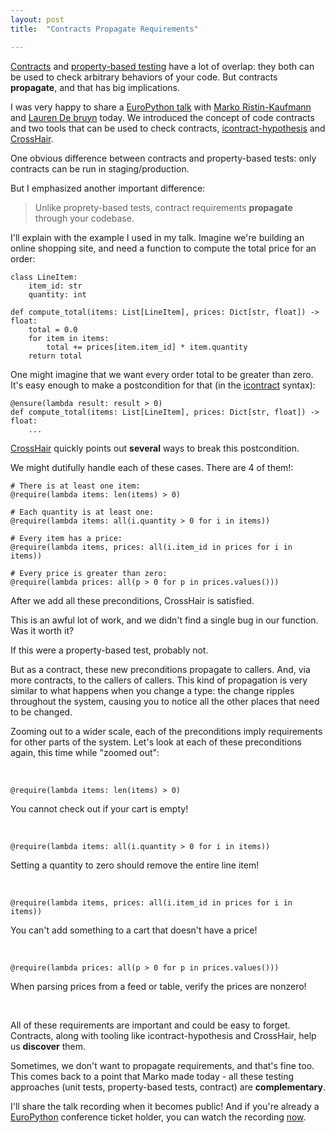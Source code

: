 ```yaml
---
layout: post
title:  "Contracts Propagate Requirements"

---
```


[Contracts](https://en.wikipedia.org/wiki/Design_by_contract) and
[property-based testing](https://increment.com/testing/in-praise-of-property-based-testing/)
have a lot of overlap: they both can be used to check arbitrary behaviors of your code.
But contracts **propagate**, and that has big implications.


I was very happy to share a
[EuroPython talk](https://ep2021.europython.eu/talks/5UJcSrs-automatic-testing-of-python-functions-based-on-contracts/)
with
[Marko Ristin-Kaufmann](https://github.com/mristin)
and
[Lauren De bruyn](https://www.linkedin.com/in/lauren-de-bruyn) today.
We introduced the concept of code contracts and two tools that can be used to check contracts,
[icontract-hypothesis](https://github.com/mristin/icontract-hypothesis)
and
[CrossHair](https://github.com/pschanely/CrossHair).

One obvious difference between contracts and property-based tests:
only contracts can be run in staging/production.

But I emphasized another important difference:

> Unlike proprety-based tests, contract requirements **propagate** through your codebase.

I'll explain with the example I used in my talk.
Imagine we're building an online shopping site, and need a function to compute the total
price for an order:


```
class LineItem:
    item_id: str
    quantity: int

def compute_total(items: List[LineItem], prices: Dict[str, float]) -> float:
    total = 0.0
    for item in items:
        total += prices[item.item_id] * item.quantity
    return total
```

One might imagine that we want every order total to be greater than zero.
It's easy enough to make a postcondition for that (in the 
[icontract]()
syntax):

```
@ensure(lambda result: result > 0)
def compute_total(items: List[LineItem], prices: Dict[str, float]) -> float:
    ...
```

[CrossHair]()
quickly points out **several** ways to break this postcondition.

We might dutifully handle each of these cases. There are 4 of them!:

```
# There is at least one item:
@require(lambda items: len(items) > 0)

# Each quantity is at least one:
@require(lambda items: all(i.quantity > 0 for i in items))

# Every item has a price:
@require(lambda items, prices: all(i.item_id in prices for i in items))

# Every price is greater than zero:
@require(lambda prices: all(p > 0 for p in prices.values()))
```

After we add all these preconditions, CrossHair is satisfied.

This is an awful lot of work, and we didn't find a single bug in our function.
Was it worth it?

If this were a property-based test, probably not.

But as a contract, these new preconditions propagate to callers.
And, via more contracts, to the callers of callers.
This kind of propagation is very similar to what happens when you change a type:
the change ripples throughout the system, causing you to notice all the other
places that need to be changed.

Zooming out to a wider scale, each of the preconditions imply requirements for
other parts of the system. Let's look at each of these preconditions again, this
time while "zoomed out":

&nbsp;

```
@require(lambda items: len(items) > 0)
```
You cannot check out if your cart is empty!

&nbsp;

```
@require(lambda items: all(i.quantity > 0 for i in items))
```
Setting a quantity to zero should remove the entire line item!

&nbsp;

```
@require(lambda items, prices: all(i.item_id in prices for i in items))
```
You can't add something to a cart that doesn't have a price!

&nbsp;

```
@require(lambda prices: all(p > 0 for p in prices.values()))
```
When parsing prices from a feed or table, verify the prices are nonzero!

&nbsp;

All of these requirements are important and could be easy to forget.
Contracts, along with tooling like icontract-hypothesis and CrossHair,
help us **discover** them.

Sometimes, we don't want to propagate requirements, and that's fine too.
This comes back to a point that Marko made today - all these testing
approaches (unit tests, property-based tests, contract) are **complementary**.

I'll share the talk recording when it becomes public! And if you're already a
[EuroPython](https://ep2021.europython.eu/)
conference ticket holder, you can watch the recording
[now](https://ep2021.europython.eu/setup/conference-youtube-links/).
